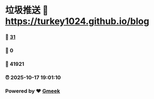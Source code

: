 # 垃圾推送 :link: https://turkey1024.github.io/blog 
### :page_facing_up: [31](https://turkey1024.github.io/blog/tag.html) 
### :speech_balloon: 0 
### :hibiscus: 41921 
### :alarm_clock: 2025-10-17 19:01:10 
### Powered by :heart: [Gmeek](https://github.com/Meekdai/Gmeek)
